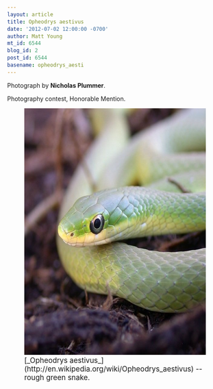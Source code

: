 ```yaml
---
layout: article
title: Opheodrys aestivus
date: '2012-07-02 12:00:00 -0700'
author: Matt Young
mt_id: 6544
blog_id: 2
post_id: 6544
basename: opheodrys_aesti
---
```

Photograph by **Nicholas Plummer**.

Photography contest, Honorable Mention.

<figure>
<img src="/uploads/2012/plummer.Opheodrys_aestivus.jpg" alt="plummer.Opheodrys_aestivus.jpg" width="600" height="576" />
<figcaption markdown="span">
<big>[_Opheodrys aestivus_](http://en.wikipedia.org/wiki/Opheodrys_aestivus) -- rough green snake.</big>

</figcaption>
</figure>
